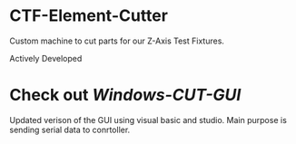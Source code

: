 # CTF-Element-Cutter
Custom machine to cut parts for our Z-Axis Test Fixtures. 



Actively Developed 



# Check out ***Windows-CUT-GUI*** 
Updated verison of the GUI using visual basic and studio.
Main purpose is sending serial data to conrtoller.



